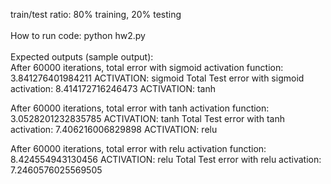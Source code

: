 train/test ratio: 80% training, 20% testing
<br>
<br>
How to run code: python hw2.py
<br><br>
Expected outputs (sample output):<br>
After 60000 iterations, total error with sigmoid activation function: 3.841276401984211
ACTIVATION: sigmoid
Total Test error with sigmoid activation:                             8.414172716246473
ACTIVATION: tanh

After 60000 iterations, total error with tanh activation function: 3.0528201232835785
ACTIVATION: tanh
Total Test error with tanh activation:                             7.406216006829898
ACTIVATION: relu

After 60000 iterations, total error with relu activation function: 8.424554943130456
ACTIVATION: relu
Total Test error with relu activation:                             7.2460576025569505
